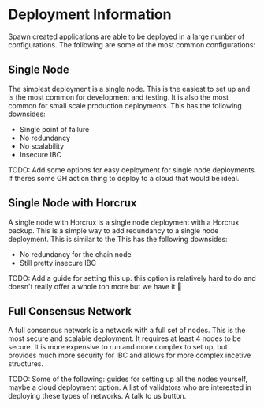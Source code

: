 # Deployment Information

Spawn created applications are able to be deployed in a large number of configurations. The following are some of the most common configurations:

## Single Node

The simplest deployment is a single node. This is the easiest to set up and is the most common for development and testing. It is also the most common for small scale production deployments. This has the following downsides:
- Single point of failure
- No redundancy
- No scalability
- Insecure IBC

TODO: Add some options for easy deployment for single node deployments. If theres some GH action thing to deploy to a cloud that would be ideal.

## Single Node with Horcrux

A single node with Horcrux is a single node deployment with a Horcrux backup. This is a simple way to add redundancy to a single node deployment. This is similar to the  This has the following downsides:
- No redundancy for the chain node
- Still pretty insecure IBC 

TODO: Add a guide for setting this up. this option is relatively hard to do and doesn't really offer a whole ton more but we have it :shrug:

## Full Consensus Network

A full consensus network is a network with a full set of nodes. This is the most secure and scalable deployment. It requires at least 4 nodes to be secure. It is more expensive to run and more complex to set up, but provides much more security for IBC and allows for more complex incetive structures.

TODO: Some of the following: guides for setting up all the nodes yourself, maybe a cloud deployment option. A list of validators who are interested in deploying these types of networks. A talk to us button. 